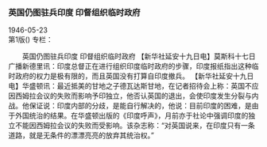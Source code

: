 ### 英国仍图驻兵印度  印督组织临时政府  

1946-05-23  
第1版()
专栏：

　　英国仍图驻兵印度
    印督组织临时政府
    【新华社延安十九日电】莫斯科十七日广播新德里讯：印度总督正在进行组织印度临时政府的步骤，印度报纸指出这种临时政府的权力是极有限的，而且英国没有打算自印度撤兵。
    【新华社延安十九日电】华盛顿讯：最近抵美的甘地之子德瓦达斯甘地，在记者招待会上称：英国不应因西姆拉会议的失败而影响予印独立，他否认英国的退出，会使印度发生分裂与内战。他保证说：印度内部的分歧，是能自行解决的，他说：目前印度的困难，是由于外国统治的结果。在华盛顿出版的《印度呼声》，月前亦于社论中强调印度的独立不能因西姆拉会议的失败而受影响。该杂志称：“对英国说来，在印度只有一条道路，就是无条件的漂漂亮亮的放弃其统治权。”  
